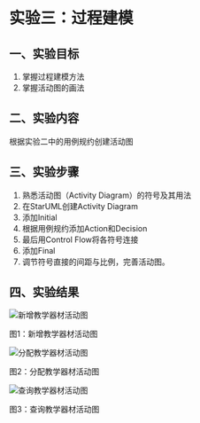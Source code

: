 # 实验三：过程建模

## 一、实验目标

1. 掌握过程建模方法
2. 掌握活动图的画法

## 二、实验内容

   根据实验二中的用例规约创建活动图

## 三、实验步骤

1. 熟悉活动图（Activity Diagram）的符号及其用法
2. 在StarUML创建Activity Diagram
3. 添加Initial
4. 根据用例规约添加Action和Decision
5. 最后用Control Flow将各符号连接
6. 添加Final
7. 调节符号直接的间距与比例，完善活动图。

## 四、实验结果
![新增教学器材活动图](https://raw.githubusercontent.com/hzs2019/uml-modeling-2020/master/students/1714080901133/model3_1.jpg)

图1：新增教学器材活动图


![分配教学器材活动图](https://raw.githubusercontent.com/hzs2019/uml-modeling-2020/master/students/1714080901133/model3_2.jpg)

图2：分配教学器材活动图


![查询教学器材活动图](https://raw.githubusercontent.com/hzs2019/uml-modeling-2020/master/students/1714080901133/model3_3.jpg)

图3：查询教学器材活动图
